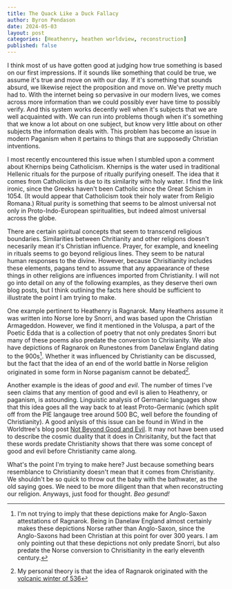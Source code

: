 ```yaml
---
title: The Quack Like a Duck Fallacy
author: Byron Pendason
date: 2024-05-03
layout: post
categories: [Heathenry, heathen worldview, reconstruction]
published: false
---
```


I think most of us have gotten good at judging how true something is based on our first impressions. If it sounds like something that could be true, we assume it's true and move on with our day. If it's something that sounds absurd, we likewise reject the proposition and move on. We've pretty much had to. With the internet being so pervasive in our modern lives, we comes across more information than we could possibly ever have time to possibly verify. And this system works decently well when it's subjects that we are well acquainted with. We can run into problems though when it's something that we know a lot about on one subject, but know very little about on other subjects the information deals with. This problem has become an issue in modern Paganism when it pertains to things that are supposedly Christian intventions.

I most recently encountered this issue when I stumbled upon a comment about Khernips being Catholicism. Khernips is the water used in traditional Hellenic rituals for the purpose of ritually purifying oneself. The idea that it comes from Catholicism is due to its similarity with holy water. I find the link ironic, since the Greeks haven't been Catholic since the Great Schism in 1054. (It would appear that Catholicism took their holy water from Religio Romana.) Ritual purity is something that seems to be almost universal not only in Proto-Indo-European spiritualities, but indeed almost universal across the globe.

There are certain spiritual concepts that seem to transcend religious boundaries. Similarities between Chritianity and other religions doesn't necesarily mean it's Christian influence. Prayer, for example, and kneeling in rituals seems to go beyond religious lines. They seem to be natural human responses to the divine. However, because Chrisitianity includes these elements, pagans tend to assume that any appaearance of these things in other religions are influences imported from Christianity. I will not go into detail on any of the following examples, as they deserve theri own blog posts, but I think outlining the facts here should be sufficient to illustrate the point I am trying to make.

One example pertinent to Heathenry is Ragnarok. Many Heathens assume it was written into Norse lore by Snorri, and was based upon the Christian Armageddon. However, we find it mentioned in the Voluspa, a part of the Poetic Edda that is a collection of poetry that not only predates Snorri but many of these poems also predate the conversion to Chrisianity. We also have depictions of Ragnarok on Runestones from Danelaw England dating to the 900s[^runestones]. Whether it was influenced by Christianity can be discussed, but the fact that the idea of an end of the world battle in Norse religion originated in some form in Norse paganism cannot be debated[^ragnarok].

Another example is the ideas of *good* and *evil*. The number of times I've seen claims that any mention of good and evil is alien to Heathenry, or paganism, is astounding. Linguistic analysis of Germanic languages show that this idea goes all the way back to at least Proto-Germanic (which split off from the PIE langauge tree around 500 BC, well before the founding of Christianity). A good anlysis of this issue can be found in Wind in the Worldtree's blog post [Not Beyond Good and Evil](https://windintheworldtree.wordpress.com/2019/07/17/not-beyond-good-and-evil/). It may not have been used to describe the cosmic duality that it does in Chrisitanity, but the fact that these words predate Christianity shows that there was some concept of good and evil before Christianity came along.

What's the point I'm trying to make here? Just because something bears resemblance to Christianity doesn't mean that it comes from Christianity. We shouldn't be so quick to throw out the baby with the bathwater, as the old saying goes. We need to be more diligent than that when reconstructing our religion. Anyways, just food for thought. *Beo gesund!*

[^runestones]: I'm not trying to imply that these depictions make for Anglo-Saxon attestations of Ragnarok. Being in Danelaw England almost certainly makes these depictions Norse rather than Anglo-Saxon, since the Anglo-Saxons had been Christian at this point for over 300 years. I am only pointing out that these depictions not only predate Snorri, but also predate the Norse conversion to Chrisitianity in the early eleventh century.

[^ragnarok]: My personal theory is that the idea of Ragnarok originated with the [volcanic winter of 536](https://en.wikipedia.org/wiki/Volcanic_winter_of_536)

